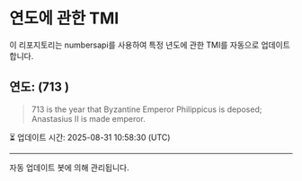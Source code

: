 
# 연도에 관한 TMI

이 리포지토리는 numbersapi를 사용하여 특정 년도에 관한 TMI를 자동으로 업데이트합니다.

## 연도: (713 )
> 713 is the year that Byzantine Emperor Philippicus is deposed; Anastasius II is made emperor.

⏳ 업데이트 시간: 2025-08-31 10:58:30 (UTC)

---
자동 업데이트 봇에 의해 관리됩니다.
